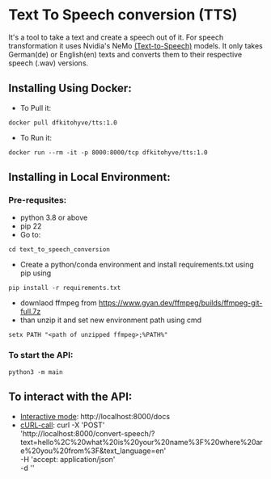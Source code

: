 # Text To Speech conversion (TTS)
It's a tool to take a text and create a speech out of it. For speech transformation it uses Nvidia's NeMo [(Text-to-Speech)](https://docs.nvidia.com/deeplearning/nemo/user-guide/docs/en/stable/tts/intro.html) models. It only takes German(de) or English(en) texts and converts them to their respective speech (.wav) versions.

## Installing Using Docker:
* To Pull it: 
```
docker pull dfkitohyve/tts:1.0
```
* To Run it: 
```
docker run --rm -it -p 8000:8000/tcp dfkitohyve/tts:1.0
```
## Installing in Local Environment:
### Pre-requsites:
* python 3.8 or above
* pip 22
* Go to:
```
cd text_to_speech_conversion
```
* Create a python/conda environment and install requirements.txt using pip using 
```
pip install -r requirements.txt
```

* downlaod ffmpeg from https://www.gyan.dev/ffmpeg/builds/ffmpeg-git-full.7z
* than  unzip it and set new environment path using cmd
```
setx PATH "<path of unzipped ffmpeg>;%PATH%"
``` 

### To start the API:
```
python3 -m main
```
## To interact with the API:
* <u>Interactive mode</u>: http://localhost:8000/docs
* <u>cURL-call</u>:
curl -X 'POST' \
  'http://localhost:8000/convert-speech/?text=hello%2C%20what%20is%20your%20name%3F%20where%20are%20you%20from%3F&text_language=en' \
  -H 'accept: application/json' \
  -d ''